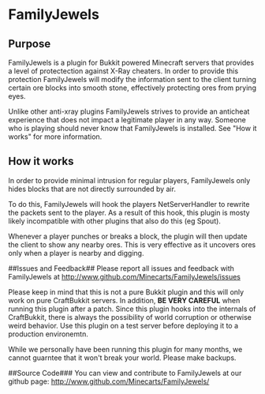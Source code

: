 # FamilyJewels #

## Purpose ##
FamilyJewels is a plugin for Bukkit powered Minecraft servers that provides a level of protectection against X-Ray cheaters. In order to provide this protection FamilyJewels will modify the information sent to the client turning certain ore blocks into smooth stone, effectively protecting ores from prying eyes.

Unlike other anti-xray plugins FamilyJewels strives to provide an anticheat experience that does not impact a legitimate player in any way. Someone who is playing should never know that FamilyJewels is installed. See "How it works" for more information.

## How it works ##
In order to provide minimal intrusion for regular players, FamilyJewels only hides blocks that are not directly surrounded by air. 

To do this, FamilyJewels will hook the players NetServerHandler to rewrite the packets sent to the player. As a result of this hook, this plugin is mosty likely incompatible with other plugins that also do this (eg Spout).

Whenever a player punches or breaks a block, the plugin will then update the client to show any nearby ores. This is very effective as it uncovers ores only when a player is nearby and digging. 

##Issues and Feedback##
Please report all issues and feedback with FamilyJewels at http://www.github.com/Minecarts/FamilyJewels/issues

Please keep in mind that this is not a pure Bukkit plugin and this will only work on pure CraftBukkit servers. In addition, **BE VERY CAREFUL** when running this plugin after a patch. Since this plugin hooks into the internals of CraftBukkit, there is always the possibility of world corruption or otherwise weird behavior. Use this plugin on a test server before deploying it to a production environemtn.

While we personally have been running this plugin for many months, we cannot guarntee that it won't break your world. Please make backups.

##Source Code###
You can view and contribute to FamilyJewels at our github page: http://www.github.com/Minecarts/FamilyJewels/